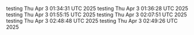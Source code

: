 testing Thu Apr  3 01:34:31 UTC 2025
testing Thu Apr  3 01:36:28 UTC 2025
testing Thu Apr  3 01:55:15 UTC 2025
testing Thu Apr  3 02:07:51 UTC 2025
testing Thu Apr  3 02:48:48 UTC 2025
testing Thu Apr  3 02:49:26 UTC 2025

